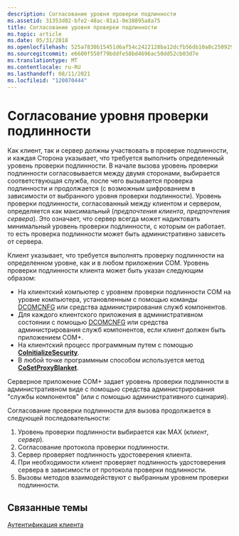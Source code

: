 ```yaml
---
description: Согласование уровня проверки подлинности
ms.assetid: 31353d02-bfe2-48ac-81a1-0e38895a8a75
title: Согласование уровня проверки подлинности
ms.topic: article
ms.date: 05/31/2018
ms.openlocfilehash: 525a7830b15451d6af54c2422128ba12dcfb56db10a8c2509298ea0ef9821e00
ms.sourcegitcommit: e6600f550f79bddfe58bd4696ac50dd52cb03d7e
ms.translationtype: MT
ms.contentlocale: ru-RU
ms.lasthandoff: 08/11/2021
ms.locfileid: "120070444"
---
```

# <a name="negotiation-of-authentication-level"></a>Согласование уровня проверки подлинности

Как клиент, так и сервер должны участвовать в проверке подлинности, и каждая Сторона указывает, что требуется выполнить определенный уровень проверки подлинности. В начале вызова уровень проверки подлинности согласовывается между двумя сторонами, выбирается соответствующая служба, после чего вызывается проверка подлинности и продолжается (с возможным шифрованием в зависимости от выбранного уровня проверки подлинности). Уровень проверки подлинности, согласованный между клиентом и сервером, определяется как максимальный (*предпочтения клиента*, *предпочтения сервера*). Это означает, что сервер всегда может надиктовать минимальный уровень проверки подлинности, с которым он работает. то есть проверка подлинности может быть административно зависеть от сервера.

Клиент указывает, что требуется выполнять проверку подлинности на определенном уровне, как и в любом приложении COM. Уровень проверки подлинности клиента может быть указан следующим образом:

-   На клиентский компьютер с уровнем проверки подлинности COM на уровне компьютера, установленным с помощью команды [DCOMCNFG](/windows/desktop/com/setting-machine-wide-security-using-dcomcnfg) или средства администрирования служб компонентов.
-   Для каждого клиентского приложения в административном состоянии с помощью [DCOMCNFG](/windows/desktop/com/setting-processwide-security-using-dcomcnfg) или средства администрирования служб компонентов, если клиент должен быть приложением COM+.
-   На клиентский процесс программным путем с помощью [**CoInitializeSecurity**](/windows/desktop/api/combaseapi/nf-combaseapi-coinitializesecurity).
-   В любой точке программным способом используется метод [**CoSetProxyBlanket**](/windows/desktop/api/combaseapi/nf-combaseapi-cosetproxyblanket).

Серверное приложение COM+ задает уровень проверки подлинности в административном виде с помощью средства администрирования "службы компонентов" (или с помощью административного сценария).

Согласование проверки подлинности для вызова продолжается в следующей последовательности:

1.  Уровень проверки подлинности выбирается как MAX (*клиент*, *сервер*).
2.  Согласование протокола проверки подлинности.
3.  Сервер проверяет подлинность удостоверения клиента.
4.  При необходимости клиент проверяет подлинность удостоверения сервера в зависимости от протокола проверки подлинности.
5.  Вызовы методов взаимодействуют с выбранным уровнем проверки подлинности.

## <a name="related-topics"></a>Связанные темы

<dl> <dt>

[Аутентификация клиента](client-authentication.md)
</dt> </dl>

 

 
